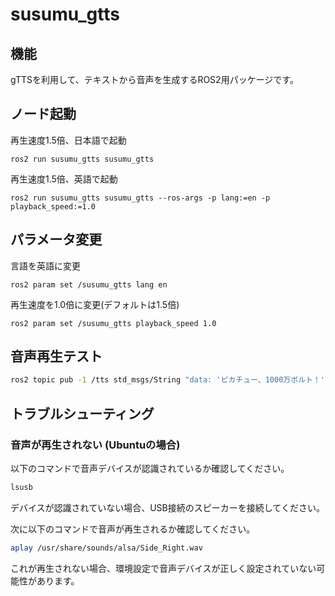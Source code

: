 # susumu_gtts
## 機能
gTTSを利用して、テキストから音声を生成するROS2用パッケージです。

## ノード起動
再生速度1.5倍、日本語で起動
```
ros2 run susumu_gtts susumu_gtts
```

再生速度1.5倍、英語で起動
```
ros2 run susumu_gtts susumu_gtts --ros-args -p lang:=en -p playback_speed:=1.0
```

## パラメータ変更
言語を英語に変更
```
ros2 param set /susumu_gtts lang en
```

再生速度を1.0倍に変更(デフォルトは1.5倍)
```
ros2 param set /susumu_gtts playback_speed 1.0
```

## 音声再生テスト
```bash
ros2 topic pub -1 /tts std_msgs/String "data: 'ピカチュー、1000万ボルト！'"
```

## トラブルシューティング
### 音声が再生されない (Ubuntuの場合)
以下のコマンドで音声デバイスが認識されているか確認してください。  
```bash
lsusb
```
デバイスが認識されていない場合、USB接続のスピーカーを接続してください。  
  
次に以下のコマンドで音声が再生されるか確認してください。  
```bash
aplay /usr/share/sounds/alsa/Side_Right.wav
```
これが再生されない場合、環境設定で音声デバイスが正しく設定されていない可能性があります。  
